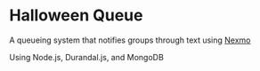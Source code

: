 # Halloween Queue

A queueing system that notifies groups through text using [Nexmo](https://www.nexmo.com/)

Using Node.js, Durandal.js, and MongoDB

